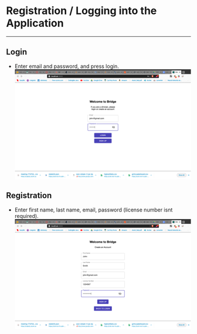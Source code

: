 # Registration / Logging into the Application

---

## Login

- Enter email and password, and press login.
![login page](./static/markdown/howto/images/login.png "Login page")

## Registration

- Enter first name, last name, email, password (license number isnt required).
![registration page](./static/markdown/howto/images/registration.png "Registration page")

